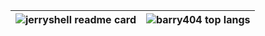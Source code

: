 |<img align="center" src="https://github-readme-stats.vercel.app/api?theme=buefy&username=barry404&count_private=true&show_icons=true&include_all_commits=true&hide_border=true" alt="jerryshell readme card" />| <img align="center" src="https://github-readme-stats.vercel.app/api/top-langs/?theme=buefy&username=barry404&count_private=true&show_icons=true&include_all_commits=true&hide_border=true&layout=compact&hide=vue,html,javascript,scss" alt="barry404 top langs" /> |
|---|---|
